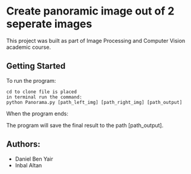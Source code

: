 # Create panoramic image out of 2 seperate images 
This project was built as part of Image Processing and Computer Vision academic course.

## Getting Started
To run the program:
```
cd to clone file is placed
in terminal run the command: 
python Panorama.py [path_left_img] [path_right_img] [path_output]
```
When the program ends:

The program will save the final result to the path [path_output].

## Authors:
* Daniel Ben Yair
* Inbal Altan

